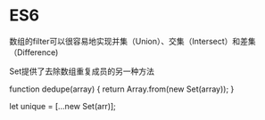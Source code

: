 # ES6

数组的filter可以很容易地实现并集（Union）、交集（Intersect）和差集（Difference\)

Set提供了去除数组重复成员的另一种方法

function dedupe\(array\) { return Array.from\(new Set\(array\)\); }

let unique = \[...new Set\(arr\)\];

